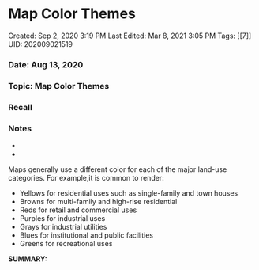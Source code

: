 # Map Color Themes

Created: Sep 2, 2020 3:19 PM
Last Edited: Mar 8, 2021 3:05 PM
Tags: [[7]]
UID: 202009021519

### Date: Aug 13, 2020

### Topic: Map Color Themes

### Recall

### Notes

- 
- 

Maps generally use a different color for each of the major land-use categories. For example,it is common to render:

- Yellows for residential uses such as single-family and town houses
- Browns for multi-family and high-rise residential
- Reds for retail and commercial uses
- Purples for industrial uses
- Grays for industrial utilities
- Blues for institutional and public facilities
- Greens for recreational uses

**SUMMARY:**